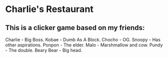 # Charlie's Restaurant
## This is a clicker game based on my friends:
Charlie - Big Boss.
Kobae - Dumb As A Block.
Chocho - OG.
Snoopy - Has other aspirations.
Ponpon - The elder.
Malo - Marshmallow and cow.
Pundy - The double.
Beary Bear - Big head.
